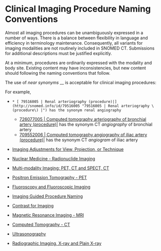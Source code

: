# Clinical Imaging Procedure Naming Conventions

Almost all imaging procedures can be unambiguously expressed in a number of ways. There is a balance between flexibility in language and efficiency in terminology maintenance. Consequently, all variants for imaging modalities are not routinely included in SNOMED CT. Submissions for additional descriptions must be justified explicitly.

At a minimum, procedures are ordinarily expressed with the modality and body site. Existing content may have inconsistencies, but new content should following the naming conventions that follow.

The use of _near synonyms_ __ is acceptable for clinical imaging procedures: 

For example,

  *     * [ 79516005 | Renal arteriography (procedure)|](http://snomed.info/id/79516005 "79516005 | Renal arteriography \(procedure\) |") has the synonym renal angiography
    * [ 726077005 | Computed tomography arteriography of bronchial artery (procedure)|](http://snomed.info/id/726077005 "726077005 | Computed tomography arteriography of bronchial artery \(procedure\) |") has the synonym CT _angiography_ of bronchial artery
    * [ 709552006 | Computed tomography angiography of iliac artery (procedure)|](http://snomed.info/id/709552006 "709552006 | Computed tomography angiography of iliac artery \(procedure\) |") has the synonym CT _angiogram_ of iliac artery  

  * [Imaging Adjustments for View, Projection, or Technique](?section=174691334html--diagnostic-imaging-for-multiple-body-sitesdiagnostic-imaging-for-multiple-body-sites#174691334html--diagnostic-imaging-for-multiple-body-sitesdiagnostic-imaging-for-multiple-body-sites)
  * [Nuclear Medicine - Radionuclide Imaging](?section=nuclear-medicine-radionuclide-imaging#nuclear-medicine-radionuclide-imaging)
  * [Multi-modality Imaging: PET, CT and SPECT, CT](?section=174691331html--single-photon-emission-computed-tomography-spectsingle-photon-emission-computed-tomography-spect#174691331html--single-photon-emission-computed-tomography-spectsingle-photon-emission-computed-tomography-spect)
  * [Positron Emission Tomography - PET](?section=positron-emission-tomography-pet#positron-emission-tomography-pet)
  * [Fluoroscopy and Fluoroscopic Imaging](?section=fluoroscopy-and-fluoroscopic-imaging#fluoroscopy-and-fluoroscopic-imaging)
  * [Imaging Guided Procedure Naming](?section=imaging-guided-procedure-naming#imaging-guided-procedure-naming)
  * [Contrast for Imaging](?section=contrast-for-imaging#contrast-for-imaging)
  * [Magnetic Resonance Imaging - MRI](?section=magnetic-resonance-imaging-mri#magnetic-resonance-imaging-mri)
  * [Computed Tomography - CT](?section=computed-tomography-ct#computed-tomography-ct)
  * [Ultrasonography](?section=ultrasonography#ultrasonography)
  * [Radiographic Imaging, X-ray and Plain X-ray](?section=174691321#174691321)

